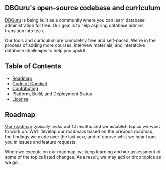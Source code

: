 ## DBGuru's open-source codebase and curriculum
[DBGuru](https://dbguru.rkkoranteng.com) is being built as a community where you can learn database administration for free. Our goal is to help aspiring database admins transition into tech.

Our tools and curriculum are completely free and self-paced. We're in the process of adding more courses, interview materials, and interatcive database challenges to help you upskill.

## Table of Contents
* [Roadmap](#roadmap)
* [Code of Conduct](CODE_OF_CONDUCT.md)
* [Contributing](CONTRIBUTING.md)
* Platform, Build, and Deployment Status
* [License](LICENSE)

## Roadmap
[Our roadmap](https://github.com/RKKoranteng/db-guru/wiki/Roadmap) typically looks out 12 months and we establish topics we want to work on. We'll develop our roadmaps based on the previous roadmap, the findings we made over the last year, and of course what we hear from you in issues and feature requests.

When we execute on our roadmap, we keep learning and our assessment of some of the topics listed changes. As a result, we may add or drop topics as we go. 
